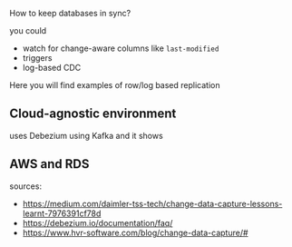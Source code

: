How to keep databases in sync?

you could
- watch for change-aware columns like `last-modified`
- triggers
- log-based CDC

Here you will find examples of row/log based replication 



## Cloud-agnostic environment
uses Debezium
using Kafka and it shows

## AWS and RDS




sources:
- https://medium.com/daimler-tss-tech/change-data-capture-lessons-learnt-7976391cf78d 
- https://debezium.io/documentation/faq/
- https://www.hvr-software.com/blog/change-data-capture/#
